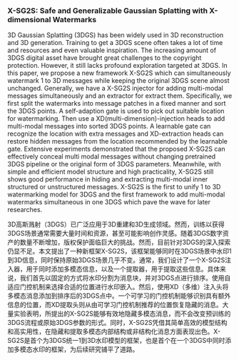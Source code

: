 ### X-SG2S: Safe and Generalizable Gaussian Splatting with X-dimensional Watermarks

3D Gaussian Splatting (3DGS) has been widely used in 3D reconstruction and 3D generation. Training to get a 3DGS scene often takes a lot of time and resources and even valuable inspiration. The increasing amount of 3DGS digital asset have brought great challenges to the copyright protection. However, it still lacks profound exploration targeted at 3DGS. In this paper, we propose a new framework X-SG2S which can simultaneously watermark 1 to 3D messages while keeping the original 3DGS scene almost unchanged. Generally, we have a X-SG2S injector for adding multi-modal messages simultaneously and an extractor for extract them. Specifically, we first split the watermarks into message patches in a fixed manner and sort the 3DGS points. A self-adaption gate is used to pick out suitable location for watermarking. Then use a XD(multi-dimension)-injection heads to add multi-modal messages into sorted 3DGS points. A learnable gate can recognize the location with extra messages and XD-extraction heads can restore hidden messages from the location recommended by the learnable gate. Extensive experiments demonstrated that the proposed X-SG2S can effectively conceal multi modal messages without changing pretrained 3DGS pipeline or the original form of 3DGS parameters. Meanwhile, with simple and efficient model structure and high practicality, X-SG2S still shows good performance in hiding and extracting multi-modal inner structured or unstructured messages. X-SG2S is the first to unify 1 to 3D watermarking model for 3DGS and the first framework to add multi-modal watermarks simultaneous in one 3DGS which pave the wave for later researches.

3D高斯溅射（3DGS）已广泛应用于3D重建和3D生成领域。然而，训练以获得3DGS场景通常需要大量时间和资源，甚至可能影响创作灵感。随着3DGS数字资产的数量不断增加，版权保护面临巨大的挑战。然而，目前针对3DGS的深入探索仍显不足。本文提出了一种新框架X-SG2S，该框架能够同时在3DGS场景中水印1到3D信息，同时保持原始3DGS场景几乎不变。通常，我们设计了一个X-SG2S注入器，用于同时添加多模态信息，以及一个提取器，用于提取这些信息。具体来说，我们首先以固定的方式将水印分割为消息块，并对3DGS点进行排序。使用自适应门控机制来选择合适的位置进行水印嵌入。然后，使用XD（多维）注入头将多模态消息添加到排序后的3DGS点中。一个可学习的门控机制能够识别具有额外信息的位置，而XD提取头则从由可学习门控机制推荐的位置恢复隐藏的消息。大量实验表明，所提出的X-SG2S能够有效地隐藏多模态消息，而不会改变预训练的3DGS流程或原始3DGS参数的形式。同时，X-SG2S凭借其简单高效的模型结构和高实用性，在隐藏和提取多模态内部结构或非结构化消息方面表现出色。X-SG2S是首个为3DGS统一1到3D水印模型的框架，也是首个在一个3DGS中同时添加多模态水印的框架，为后续研究铺平了道路。
